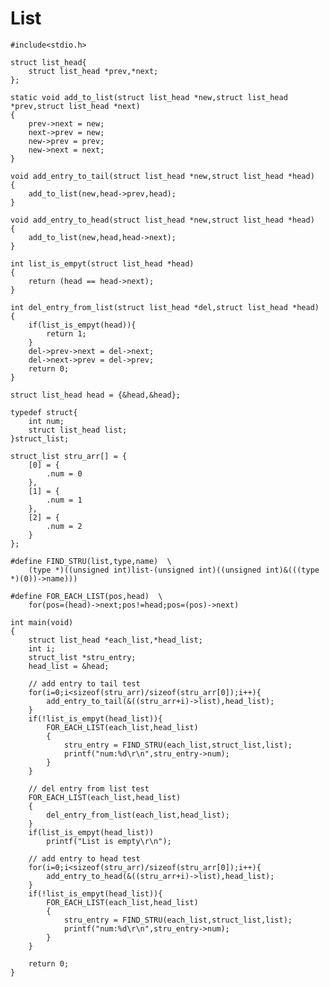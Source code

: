 
# List #

    #include<stdio.h>

    struct list_head{
        struct list_head *prev,*next;
    };

    static void add_to_list(struct list_head *new,struct list_head *prev,struct list_head *next)
    {
        prev->next = new;
        next->prev = new;
        new->prev = prev;
        new->next = next;
    }

    void add_entry_to_tail(struct list_head *new,struct list_head *head)
    {
        add_to_list(new,head->prev,head);
    }

    void add_entry_to_head(struct list_head *new,struct list_head *head)
    {
        add_to_list(new,head,head->next);
    }

    int list_is_empyt(struct list_head *head)
    {
        return (head == head->next);
    }

    int del_entry_from_list(struct list_head *del,struct list_head *head)
    {
        if(list_is_empyt(head)){
            return 1;
        }
        del->prev->next = del->next;
        del->next->prev = del->prev;
        return 0;
    }

    struct list_head head = {&head,&head};

    typedef struct{
        int num;
        struct list_head list;
    }struct_list;

    struct_list stru_arr[] = {
        [0] = {
            .num = 0
        },
        [1] = {
            .num = 1
        },
        [2] = {
            .num = 2
        }
    };

    #define FIND_STRU(list,type,name)  \
        (type *)((unsigned int)list-(unsigned int)((unsigned int)&(((type *)(0))->name)))

    #define FOR_EACH_LIST(pos,head)  \
        for(pos=(head)->next;pos!=head;pos=(pos)->next)

    int main(void)
    {
        struct list_head *each_list,*head_list;
        int i;
        struct_list *stru_entry;
        head_list = &head;
        
        // add entry to tail test
        for(i=0;i<sizeof(stru_arr)/sizeof(stru_arr[0]);i++){
            add_entry_to_tail(&((stru_arr+i)->list),head_list);
        }
        if(!list_is_empyt(head_list)){
            FOR_EACH_LIST(each_list,head_list)
            {
                stru_entry = FIND_STRU(each_list,struct_list,list);
                printf("num:%d\r\n",stru_entry->num);
            }
        }

        // del entry from list test
        FOR_EACH_LIST(each_list,head_list)
        {
            del_entry_from_list(each_list,head_list);
        }
        if(list_is_empyt(head_list))
            printf("List is empty\r\n");

        // add entry to head test
        for(i=0;i<sizeof(stru_arr)/sizeof(stru_arr[0]);i++){
            add_entry_to_head(&((stru_arr+i)->list),head_list);
        }
        if(!list_is_empyt(head_list)){
            FOR_EACH_LIST(each_list,head_list)
            {
                stru_entry = FIND_STRU(each_list,struct_list,list);
                printf("num:%d\r\n",stru_entry->num);
            }
        }

        return 0;
    }
